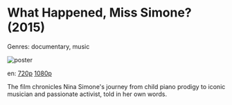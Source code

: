 # What Happened, Miss Simone? (2015)

Genres: documentary, music

![poster](http://image.tmdb.org/t/p/w500/dHXeRW71m0KmEuj1XovM7RRVc32.jpg)

en:
  [720p](magnet:?xt=urn:btih:ABADBC539D5D450823A698E79F32113944D1C913&tr=udp://glotorrents.pw:6969/announce&tr=udp://tracker.opentrackr.org:1337/announce&tr=udp://torrent.gresille.org:80/announce&tr=udp://tracker.openbittorrent.com:80&tr=udp://tracker.coppersurfer.tk:6969&tr=udp://tracker.leechers-paradise.org:6969&tr=udp://p4p.arenabg.ch:1337&tr=udp://tracker.internetwarriors.net:1337)
  [1080p](magnet:?xt=urn:btih:C6303AC4C3E5BA069CCCA759132C6BA6F5F8CF64&tr=udp://glotorrents.pw:6969/announce&tr=udp://tracker.opentrackr.org:1337/announce&tr=udp://torrent.gresille.org:80/announce&tr=udp://tracker.openbittorrent.com:80&tr=udp://tracker.coppersurfer.tk:6969&tr=udp://tracker.leechers-paradise.org:6969&tr=udp://p4p.arenabg.ch:1337&tr=udp://tracker.internetwarriors.net:1337)
  


The film chronicles Nina Simone's journey from child piano prodigy to iconic musician and passionate activist, told in her own words.